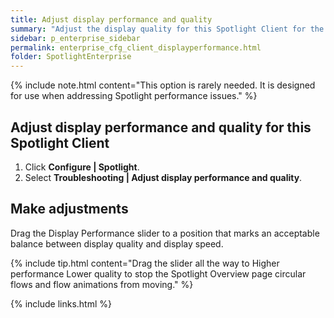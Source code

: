 ```yaml
---
title: Adjust display performance and quality
summary: "Adjust the display quality for this Spotlight Client for the Spotlight Overview pages and drilldowns. Display quality is balanced against the speed at which Spotlight delivers information."
sidebar: p_enterprise_sidebar
permalink: enterprise_cfg_client_displayperformance.html
folder: SpotlightEnterprise
---
```




{% include note.html content="This option is rarely needed. It is designed for use when addressing Spotlight performance issues." %}


## Adjust display performance and quality for this Spotlight Client

1. Click **Configure \| Spotlight**.
2. Select **Troubleshooting \| Adjust display performance and quality**.


## Make adjustments

Drag the Display Performance slider to a position that marks an acceptable balance between display quality and display speed.

{% include tip.html content="Drag the slider all the way to Higher performance Lower quality to stop the Spotlight Overview page circular flows and flow animations from moving." %}




{% include links.html %}

